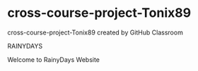 # cross-course-project-Tonix89
cross-course-project-Tonix89 created by GitHub Classroom

RAINYDAYS

Welcome to RainyDays Website
